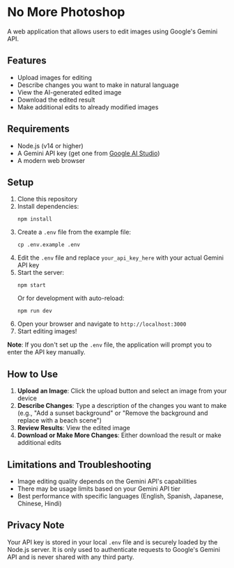 # No More Photoshop

A web application that allows users to edit images using Google's Gemini API.

## Features

- Upload images for editing
- Describe changes you want to make in natural language
- View the AI-generated edited image
- Download the edited result
- Make additional edits to already modified images

## Requirements

- Node.js (v14 or higher)
- A Gemini API key (get one from [Google AI Studio](https://ai.google.dev/))
- A modern web browser

## Setup

1. Clone this repository
2. Install dependencies:
   ```
   npm install
   ```
3. Create a `.env` file from the example file:
   ```
   cp .env.example .env
   ```
4. Edit the `.env` file and replace `your_api_key_here` with your actual Gemini API key
5. Start the server:
   ```
   npm start
   ```
   Or for development with auto-reload:
   ```
   npm run dev
   ```
6. Open your browser and navigate to `http://localhost:3000`
7. Start editing images!

**Note**: If you don't set up the `.env` file, the application will prompt you to enter the API key manually.

## How to Use

1. **Upload an Image**: Click the upload button and select an image from your device
2. **Describe Changes**: Type a description of the changes you want to make (e.g., "Add a sunset background" or "Remove the background and replace with a beach scene")
3. **Review Results**: View the edited image
4. **Download or Make More Changes**: Either download the result or make additional edits

## Limitations and Troubleshooting

- Image editing quality depends on the Gemini API's capabilities
- There may be usage limits based on your Gemini API tier
- Best performance with specific languages (English, Spanish, Japanese, Chinese, Hindi)

## Privacy Note

Your API key is stored in your local `.env` file and is securely loaded by the Node.js server. It is only used to authenticate requests to Google's Gemini API and is never shared with any third party.
